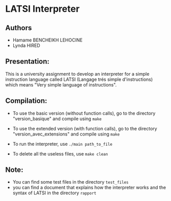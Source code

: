 # LATSI Interpreter

## Authors

- Hamame BENCHEIKH LEHOCINE
- Lynda HIRED

## Presentation:
This is a university assignment to develop an interpreter for a simple instruction language called LATSI (Langage trés simple d'instructions) which means "Very simple language of instructions".

## Compilation:
- To use the basic version (without function calls), go to the directory "version_basique" and compile using `make`
- To use the extended version (with function calls), go to the directory "version_avec_extensions" and compile using `make`

- To run the interpreter, use `./main path_to_file`

- To delete all the useless files, use `make clean`

## Note:
- You can find some test files in the directory `test_files`
- you can find a document that explains how the interpreter works and the syntax of LATSI in the directory `rapport`
